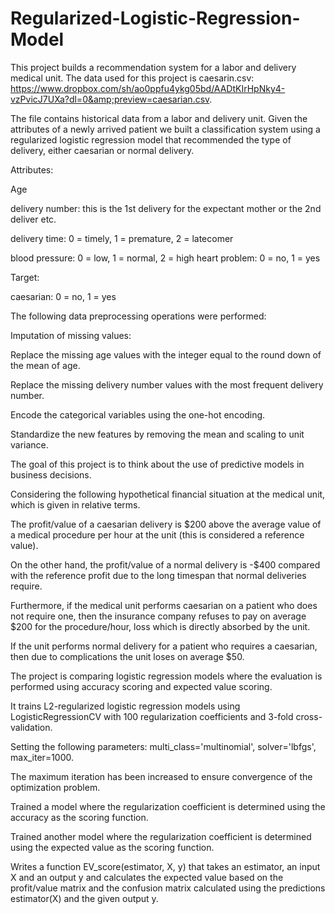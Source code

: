 # Regularized-Logistic-Regression-Model
This project builds a recommendation system for a labor and delivery medical unit. The data used for this project is caesarin.csv: https://www.dropbox.com/sh/ao0ppfu4ykg05bd/AADtKIrHpNky4-vzPvicJ7UXa?dl=0&amp;preview=caesarian.csv.  

The file contains historical data from a labor and delivery unit. Given the attributes of a newly arrived patient we built a classification system using a regularized logistic regression model that recommended the type of delivery, either caesarian or normal delivery.  

Attributes:  

Age  

delivery number: this is the 1st delivery for the expectant mother or the 2nd deliver etc.  

delivery time: 0 = timely, 1 = premature, 2 = latecomer  

blood pressure: 0 = low, 1 = normal, 2 = high  heart problem: 0 = no, 1 = yes   

Target: 

caesarian: 0 = no, 1 = yes  

The following data preprocessing operations were performed:   

Imputation of missing values:  

Replace the missing age values with the integer equal to the round down of the mean of age.  

Replace the missing delivery number values with the most frequent delivery number.  

Encode the categorical variables using the one-hot encoding.  

Standardize the new features by removing the mean and scaling to unit variance.  

The goal of this project is to think about the use of predictive models in business  decisions.   

Considering the following hypothetical financial situation at the medical unit, which is given in relative terms.    

The profit/value of a caesarian delivery is $200 above the average value of a medical procedure per hour at the unit (this is considered a reference value). 

On the other hand, the profit/value of a normal delivery is -$400 compared with the reference profit due to the long timespan that normal deliveries require.   

Furthermore, if the medical unit performs caesarian on a patient who does not require one, then the insurance company refuses to pay on average $200 for the procedure/hour, loss which is directly absorbed by the unit. 

If the unit performs normal delivery for a patient who requires a caesarian, then due to complications the unit loses on average $50.  

The project is comparing logistic regression models where the evaluation is performed using accuracy scoring and expected value scoring.

It trains L2-regularized logistic regression models using LogisticRegressionCV with 100 regularization coefficients and 3-fold cross-validation. 

Setting the following parameters: multi_class='multinomial', solver='lbfgs', max_iter=1000. 

The maximum iteration has been increased to ensure convergence of the optimization problem.   

Trained a model where the regularization coefficient is determined using the accuracy as the scoring function.   

Trained another model where the regularization coefficient is determined using the expected value as the scoring function.   

Writes a function EV_score(estimator, X, y) that takes an estimator, an input X and an output y and calculates the expected value based on the profit/value matrix and the confusion matrix calculated using the predictions estimator(X) and the given output y.
